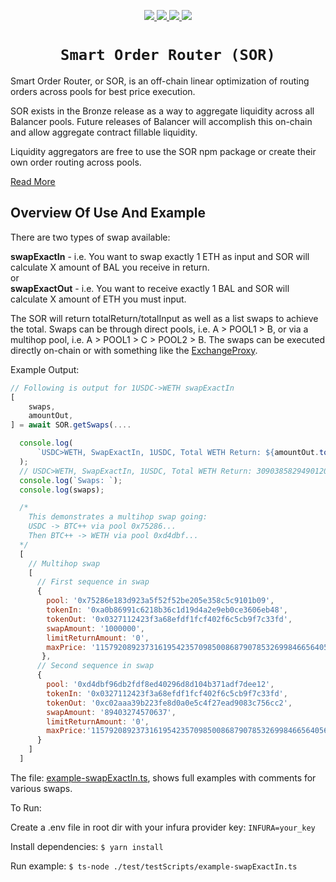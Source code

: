 <p align="center">
  <a href="https://circleci.com/gh/balancer-labs/balancer-sor">
    <img src="https://circleci.com/gh/balancer-labs/balancer-sor.svg?style=svg&circle-token=33636208d3161f79ff283b29c8dba9841bda8931" />
  </a>
  <a href="https://coveralls.io/github/balancer-labs/balancer-sor">
    <img src="https://coveralls.io/repos/github/balancer-labs/balancer-sor/badge.svg?t=7avwwt" />
  </a>
  <a href="https://www.gnu.org/licenses/gpl-3.0">
    <img src="https://img.shields.io/badge/License-GPLv3-green.svg" />
  </a>
  <a href="https://www.npmjs.com/package/@balancer-labs/sor">
    <img src="https://img.shields.io/badge/npm-v0.2.4-blue.svg?style=flat-square" />
  </a>
</p>

<h1 align=center><code>Smart Order Router (SOR)</code></h1>

Smart Order Router, or SOR, is an off-chain linear optimization of routing orders across pools for best price execution.

SOR exists in the Bronze release as a way to aggregate liquidity across all Balancer pools. Future releases of Balancer will accomplish this on-chain and allow aggregate contract fillable liquidity.

Liquidity aggregators are free to use the SOR npm package or create their own order routing across pools.

[Read More](https://docs.balancer.finance/protocol/sor)

## Overview Of Use And Example

There are two types of swap available:

**swapExactIn** - i.e. You want to swap exactly 1 ETH as input and SOR will calculate X amount of BAL you receive in return.  
or  
**swapExactOut** - i.e. You want to receive exactly 1 BAL and SOR will calculate X amount of ETH you must input.

The SOR will return totalReturn/totalInput as well as a list swaps to achieve the total. Swaps can be through direct pools, i.e. A > POOL1 > B, or via a multihop pool, i.e. A > POOL1 > C > POOL2 > B. The swaps can be executed directly on-chain or with something like the [ExchangeProxy](https://github.com/balancer-labs/balancer-registry/blob/master/contracts/ExchangeProxy.sol).

Example Output:

```js
// Following is output for 1USDC->WETH swapExactIn
[
    swaps,
    amountOut,
] = await SOR.getSwaps(....

  console.log(
      `USDC>WETH, SwapExactIn, 1USDC, Total WETH Return: ${amountOut.toString()}`
  );
  // USDC>WETH, SwapExactIn, 1USDC, Total WETH Return: 3090385829490120 - This is the total amount of WETH received for 1USDC
  console.log(`Swaps: `);
  console.log(swaps);

  /*
    This demonstrates a multihop swap going:
    USDC -> BTC++ via pool 0x75286...
    Then BTC++ -> WETH via pool 0xd4dbf...
  */
  [
    // Multihop swap
    [
      // First sequence in swap
      {
        pool: '0x75286e183d923a5f52f52be205e358c5c9101b09',
        tokenIn: '0xa0b86991c6218b36c1d19d4a2e9eb0ce3606eb48',
        tokenOut: '0x0327112423f3a68efdf1fcf402f6c5cb9f7c33fd',
        swapAmount: '1000000',
        limitReturnAmount: '0',
        maxPrice: '115792089237316195423570985008687907853269984665640564039457584007913129639935'
       },
      // Second sequence in swap
      {
        pool: '0xd4dbf96db2fdf8ed40296d8d104b371adf7dee12',
        tokenIn: '0x0327112423f3a68efdf1fcf402f6c5cb9f7c33fd',
        tokenOut: '0xc02aaa39b223fe8d0a0e5c4f27ead9083c756cc2',
        swapAmount: '89403274570637',
        limitReturnAmount: '0',
        maxPrice:'115792089237316195423570985008687907853269984665640564039457584007913129639935'
      }
    ]
  ]
```

The file: [example-swapExactIn.ts](test/testScripts/example-swapExactIn.ts), shows full examples with comments for various swaps.

To Run:

Create a .env file in root dir with your infura provider key: `INFURA=your_key`

Install dependencies: `$ yarn install`

Run example: `$ ts-node ./test/testScripts/example-swapExactIn.ts`
